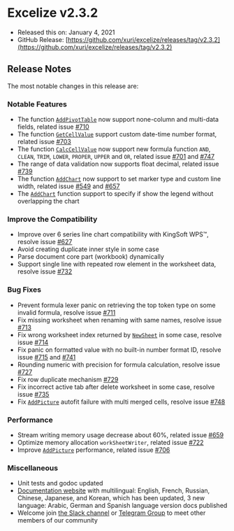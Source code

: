 # Excelize v2.3.2

* Released this on: January 4, 2021
* GitHub Release: [https://github.com/xuri/excelize/releases/tag/v2.3.2](https://github.com/xuri/excelize/releases/tag/v2.3.2)

## Release Notes

The most notable changes in this release are:

### Notable Features

* The function [`AddPivotTable`](https://pkg.go.dev/github.com/360EntSecGroup-Skylar/excelize/v2@v2.3.2#File.AddPivotTable) now support none-column and multi-data fields, related issue [#710](https://github.com/xuri/excelize/issues/710)
* The function [`GetCellValue`](https://pkg.go.dev/github.com/360EntSecGroup-Skylar/excelize/v2@v2.3.2#File.GetCellValue) support custom date-time number format, related issue [#703](https://github.com/xuri/excelize/issues/703)
* The function [`CalcCellValue`](https://pkg.go.dev/github.com/360EntSecGroup-Skylar/excelize/v2@v2.3.2#File.CalcCellValue) now support new formula function `AND`, `CLEAN`, `TRIM`, `LOWER`, `PROPER`, `UPPER` and `OR`, related issue [#701](https://github.com/xuri/excelize/issues/701) and [#747](https://github.com/xuri/excelize/issues/747)
* The range of data validation now supports float decimal, related issue [#739](https://github.com/xuri/excelize/issues/739)
* The function [`AddChart`](https://pkg.go.dev/github.com/360EntSecGroup-Skylar/excelize/v2@v2.3.2#File.AddChart) now support to set marker type and custom line width, related issue [#549](https://github.com/xuri/excelize/issues/549) and [#657](https://github.com/xuri/excelize/issues/657)
* The [`AddChart`](https://pkg.go.dev/github.com/360EntSecGroup-Skylar/excelize/v2@v2.3.2#File.AddChart) function support to specify if show the legend without overlapping the chart

### Improve the Compatibility

* Improve over 6 series line chart compatibility with KingSoft WPS&trade;, resolve issue [#627](https://github.com/xuri/excelize/issues/627)
* Avoid creating duplicate inner style in some case
* Parse document core part (workbook) dynamically
* Support single line with repeated row element in the worksheet data, resolve issue [#732](https://github.com/xuri/excelize/issues/732)

### Bug Fixes

* Prevent formula lexer panic on retrieving the top token type on some invalid formula, resolve issue [#711](https://github.com/xuri/excelize/issues/711)
* Fix missing worksheet when renaming with same names, resolve issue [#713](https://github.com/xuri/excelize/issues/713)
* Fix wrong worksheet index returned by [`NewSheet`](https://pkg.go.dev/github.com/360EntSecGroup-Skylar/excelize/v2@v2.3.2#File.NewSheet) in some case, resolve issue [#714](https://github.com/xuri/excelize/issues/714)
* Fix panic on formatted value with no built-in number format ID, resolve issue [#715](https://github.com/xuri/excelize/issues/715) and [#741](https://github.com/xuri/excelize/issues/741)
* Rounding numeric with precision for formula calculation, resolve issue [#727](https://github.com/xuri/excelize/issues/727)
* Fix row duplicate mechanism [#729](https://github.com/xuri/excelize/issues/729)
* Fix incorrect active tab after delete worksheet in some case, resolve issue [#735](https://github.com/xuri/excelize/issues/735)
* Fix [`AddPicture`](https://pkg.go.dev/github.com/360EntSecGroup-Skylar/excelize/v2@v2.3.2#File.AddPicture) autofit failure with multi merged cells, resolve issue [#748](https://github.com/xuri/excelize/issues/748)

### Performance

* Stream writing memory usage decrease about 60%, related issue [#659](https://github.com/xuri/excelize/issues/659)
* Optimize memory allocation `workSheetWriter`, related issue [#722](https://github.com/xuri/excelize/issues/722)
* Improve [`AddPicture`](https://pkg.go.dev/github.com/360EntSecGroup-Skylar/excelize/v2@v2.3.2#File.AddPicture) performance, related issue [#706](https://github.com/xuri/excelize/issues/706)

### Miscellaneous

* Unit tests and godoc updated
* [Documentation website](https://xuri.me/excelize) with multilingual: English, French, Russian, Chinese, Japanese, and Korean, which has been updated, 3 new language: Arabic, German and Spanish language version docs published
* Welcome join [the Slack channel](https://join.slack.com/t/xuri/shared_invite/zt-eriqdkeo-wV04zcCdBiiZveFgY86Wzw) or [Telegram Group](https://t.me/excelize) to meet other members of our community
